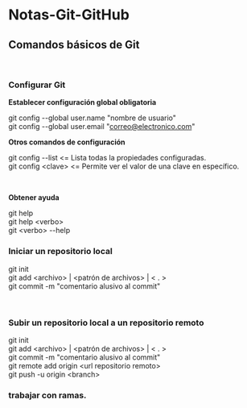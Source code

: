 # Notas-Git-GitHub

## Comandos básicos de Git

<br>

### Configurar Git

**Establecer configuración global obligatoria**

git config --global user.name "nombre de usuario"<br>
git config --global user.email "correo@electronico.com"<br>


**Otros comandos de configuración**

git config --list    <= Lista todas la propiedades configuradas.<br>
git config \<clave>   <= Permite ver el valor de una clave en específico.<br>

<br>

**Obtener ayuda**

git help<br>
git help \<verbo><br>
git \<verbo> --help<br>

### Iniciar un repositorio local

git init <br>
git add \<archivo> |  \<patrón de archivos> | \< . > <br>
git commit -m "comentario alusivo al commit" <br>

<br>

### Subir un repositorio local a un repositorio remoto

git init <br>
git add \<archivo> |  \<patrón de archivos> | \< . > <br>
git commit -m "comentario alusivo al commit" <br>
git remote add origin \<url repositorio remoto> <br>
git push -u origin \<branch> <br>


### trabajar con ramas.
